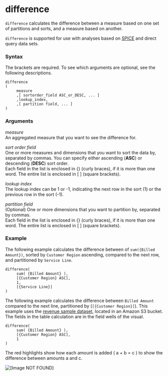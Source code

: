 # difference<a name="difference-function"></a>

`difference` calculates the difference between a measure based on one set of partitions and sorts, and a measure based on another\. 

`difference` is supported for use with analyses based on [SPICE](welcome.md#spice) and direct query data sets\.

### Syntax<a name="difference-function-syntax"></a>

The brackets are required\. To see which arguments are optional, see the following descriptions\.

```
difference
(
     measure 
     ,[ sortorder_field ASC_or_DESC, ... ]
     ,lookup_index,
     ,[ partition field, ... ] 
)
```

### Arguments<a name="difference-function-arguments"></a>

 *measure*   
An aggregated measure that you want to see the difference for\. 

 *sort order field*   
One or more measures and dimensions that you want to sort the data by, separated by commas\. You can specify either ascending \(**ASC**\) or descending \(**DESC**\) sort order\.   
Each field in the list is enclosed in \{\} \(curly braces\), if it is more than one word\. The entire list is enclosed in \[ \] \(square brackets\)\.

 *lookup index*   
The lookup index can be 1 or \-1, indicating the next row in the sort \(1\) or the previous row in the sort \(\-1\)\. 

 *partition field*   
\(Optional\) One or more dimensions that you want to partition by, separated by commas\.   
Each field in the list is enclosed in \{\} \(curly braces\), if it is more than one word\. The entire list is enclosed in \[ \] \(square brackets\)\.

### Example<a name="difference-function-example"></a>

The following example calculates the difference between of `sum({Billed Amount})`, sorted by `Customer Region` ascending, compared to the next row, and partitioned by `Service Line`\.

```
difference(
     sum( {Billed Amount} ), 
     [{Customer Region} ASC],
     1,
     [{Service Line}]
)
```

The following example calculates the difference between `Billed Amount` compared to the next line, partitioned by \(`[{Customer Region}]`\)\. This example uses the [revenue sample dataset](https://quicksightsampledata.s3.amazonaws.com/RevenueData_QuickSightSample.csv), located in an Amazon S3 bucket\. The fields in the table calculation are in the field wells of the visual\.

```
difference(
     sum( {Billed Amount} ), 
     [{Customer Region} ASC],
     1
)
```

The red highlights show how each amount is added \( a \+ b = c \) to show the difference between amounts a and c\. 

![\[Image NOT FOUND\]](http://docs.aws.amazon.com/quicksight/latest/user/images/differenceCalc.png)